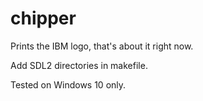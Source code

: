 # chipper
Prints the IBM logo, that's about it right now.

Add SDL2 directories in makefile.

Tested on Windows 10 only.
